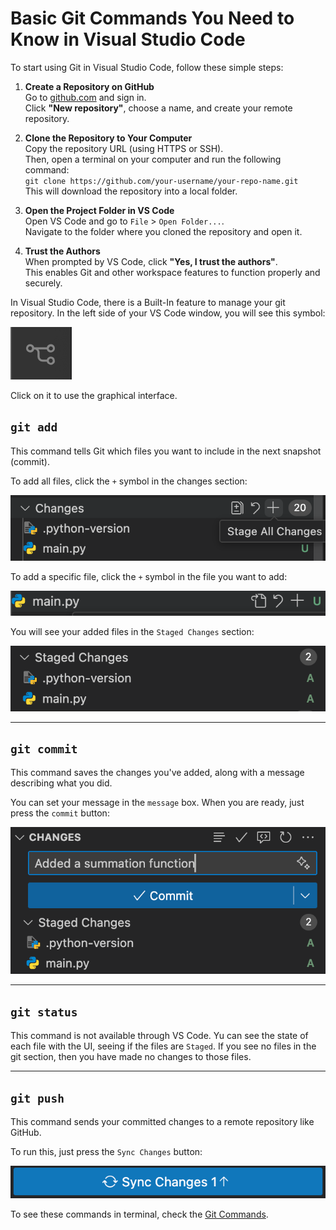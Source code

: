 # Basic Git Commands You Need to Know in Visual Studio Code

To start using Git in Visual Studio Code, follow these simple steps:

1. **Create a Repository on GitHub**  
   Go to [github.com](https://github.com) and sign in.  
   Click **"New repository"**, choose a name, and create your remote repository.

2. **Clone the Repository to Your Computer**  
   Copy the repository URL (using HTTPS or SSH).  
   Then, open a terminal on your computer and run the following command:  
   `git clone https://github.com/your-username/your-repo-name.git`  
   This will download the repository into a local folder.

3. **Open the Project Folder in VS Code**  
   Open VS Code and go to `File` > `Open Folder...`.  
   Navigate to the folder where you cloned the repository and open it.

4. **Trust the Authors**  
   When prompted by VS Code, click **"Yes, I trust the authors"**.  
   This enables Git and other workspace features to function properly and securely.

In Visual Studio Code, there is a Built-In feature to manage your git repository. In the left side of your VS Code window, you will see this symbol:

![VS Code Git Symbol](imgs/vs_git.png)

Click on it to use the graphical interface.

## `git add`

This command tells Git which files you want to include in the next snapshot (commit).

To add all files, click the `+` symbol in the changes section:

![VS Code Git Add All](imgs/vs_git_add_all.png)

To add a specific file, click the `+` symbol in the file you want to add:

![VS Code Git Add](imgs/vs_git_add.png)

You will see your added files in the `Staged Changes` section:

![VS Code Staged](imgs/vs_git_staged.png)

---

## `git commit`

This command saves the changes you've added, along with a message describing what you did.

You can set your message in the `message` box. When you are ready, just press the `commit` button:

![VS Code Commit](imgs/vs_git_commit.png)

---

## `git status`

This command is not available through VS Code. Yu can see the state of each file with the UI, seeing if the files are `Staged`. If you see no files in the git section, then you have made no changes to those files.

---

## `git push`

This command sends your committed changes to a remote repository like GitHub.

To run this, just press the `Sync Changes` button:

![VS Code Push](imgs/vs_git_push.png)

To see these commands in terminal, check the [Git Commands](commands.en.md).